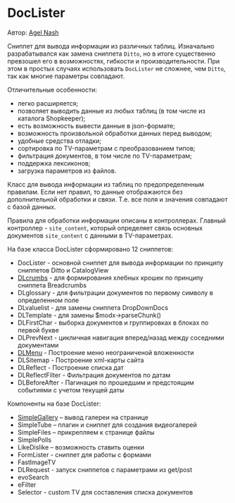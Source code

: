 # DocLister

Автор: [Agel Nash](https://github.com/AgelxNash/)

Сниппет для вывода информации из различных таблиц. Изначально разрабатывался как замена сниппета `Ditto`, но в итоге существенно превзошел его в возможностях, гибкости и производительности. При этом в простых случаях использовать `DocLister` не сложнее, чем `Ditto`, так как многие параметры совпадают.

Отличительные особенности:

- легко расширяется;
- позволяет выводить данные из любых таблиц (в том числе из каталога Shopkeeper);
- есть возможность вывести данные в json-формате;
- возможность произвольной обработки данных перед выводом;
- удобные средства отладки;
- сортировка по TV-параметрам с преобразованием типов;
- фильтрация документов, в том числе по TV-параметрам;
- поддержка лексиконов;
- загрузка параметров из файлов.

Класс для вывода информации из таблиц по предопределенным правилам. Если нет правил, то данные отображаются без дополнительной обработки и связи. Т.е. все поля и значения совпадают с базой данных.

Правила для обработки информации описаны в контроллерах. Главный контроллер - `site_content`, который определяет связь основных документов `site_content` с данными в TV-параметрах.

На базе класса DocLister сформировано 12 сниппетов:

- DocLister - основной сниппет для вывода информации по принципу сниппетов Ditto и CatalogView
- [DLcrumbs](../DLCrumbs/index.md) - для формирования хлебных крошек по принципу сниппета Breadcrumbs
- DLglossary - для фильтрации документов по первому символу в определенном поле
- DLvaluelist - для замены сниппета DropDownDocs
- DLTemplate - для замены $modx->parseChunk()
- DLFirstChar - выборка документов и группировках в блоках по первой букве
- DLPrevNext - цикличная навигация вперед/назад между соседними документами
- [DLMenu](../DLMenu/index.md) - Построение меню неограниченой вложенности
- DLSitemap - Построение xml-карты сайта
- DLReflect - Построение списка дат
- DLReflectFilter - Фильтрация документов по датам
- DLBeforeAfter - Пагинация по прошедшим и предстоящим событиями с учетом текущей даты

Компоненты на базе DocLister:

- [SimpleGallery](../SimpleGallery/index.md) – вывод галереи на странице
- SimpleTube – плагин и сниппет для создания видеогалерей
- SimpleFiles – прикрепляем к странице файлы
- SimplePolls
- LikeDislike – возможность ставить оценки
- FormLister - cниппет для работы с формами
- FastImageTV
- DLRequest - запуск сниппетов с параметрами из get/post
- evoSearch
- eFilter
- Selector - custom TV для составления списка документов

